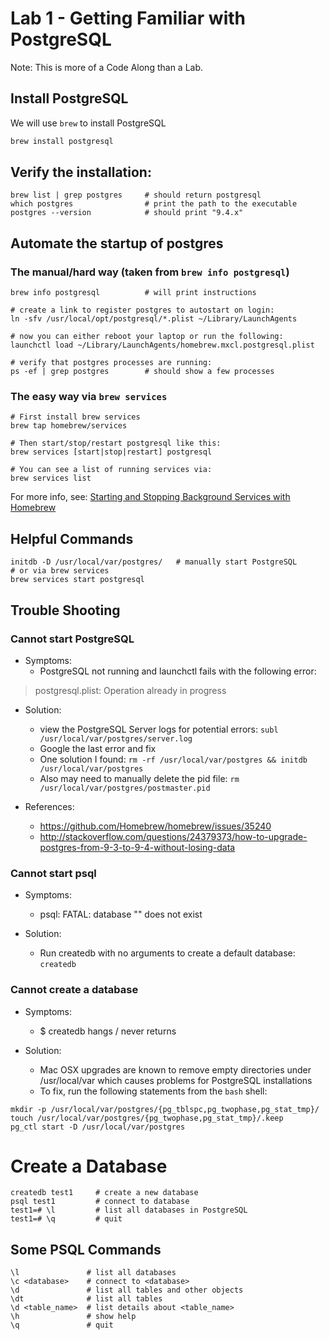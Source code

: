# Lab 1 - Getting Familiar with PostgreSQL

Note: This is more of a Code Along than a Lab.

## Install PostgreSQL

We will use `brew` to install PostgreSQL

```bash
brew install postgresql
```

## Verify the installation:

```
brew list | grep postgres     # should return postgresql
which postgres                # print the path to the executable
postgres --version            # should print "9.4.x"
```

## Automate the startup of postgres

### The manual/hard way (taken from `brew info postgresql`)

```
brew info postgresql          # will print instructions

# create a link to register postgres to autostart on login:
ln -sfv /usr/local/opt/postgresql/*.plist ~/Library/LaunchAgents

# now you can either reboot your laptop or run the following:
launchctl load ~/Library/LaunchAgents/homebrew.mxcl.postgresql.plist

# verify that postgres processes are running:
ps -ef | grep postgres        # should show a few processes
```

### The easy way via `brew services`

```
# First install brew services
brew tap homebrew/services

# Then start/stop/restart postgresql like this:
brew services [start|stop|restart] postgresql

# You can see a list of running services via:
brew services list
```

For more info, see: [Starting and Stopping Background Services with Homebrew](https://robots.thoughtbot.com/starting-and-stopping-background-services-with-homebrew)

## Helpful Commands

```
initdb -D /usr/local/var/postgres/   # manually start PostgreSQL
# or via brew services
brew services start postgresql
```

## Trouble Shooting

### Cannot start PostgreSQL

* Symptoms:
    - PostgreSQL not running and launchctl fails with the following error:

> postgresql.plist: Operation already in progress

* Solution:
    - view the PostgreSQL Server logs for potential errors:
      `subl /usr/local/var/postgres/server.log`
    - Google the last error and fix
    - One solution I found:
      `rm -rf /usr/local/var/postgres && initdb /usr/local/var/postgres`
    - Also may need to manually delete the pid file:
      `rm /usr/local/var/postgres/postmaster.pid`

* References:
    - https://github.com/Homebrew/homebrew/issues/35240
    - http://stackoverflow.com/questions/24379373/how-to-upgrade-postgres-from-9-3-to-9-4-without-losing-data

### Cannot start psql

* Symptoms:
    - psql: FATAL:  database "<user>" does not exist

* Solution:
    - Run createdb with no arguments to create a default database:
      `createdb`

### Cannot create a database

* Symptoms:
    - $ createdb  hangs / never returns

* Solution:
    - Mac OSX upgrades are known to remove empty directories under /usr/local/var which causes
      problems for PostgreSQL installations
    - To fix, run the following statements from the `bash` shell:

```
mkdir -p /usr/local/var/postgres/{pg_tblspc,pg_twophase,pg_stat_tmp}/
touch /usr/local/var/postgres/{pg_twophase,pg_stat_tmp}/.keep
pg_ctl start -D /usr/local/var/postgres
```

# Create a Database

```
createdb test1     # create a new database
psql test1         # connect to database
test1=# \l         # list all databases in PostgreSQL
test1=# \q         # quit
```

## Some PSQL Commands

```
\l               # list all databases
\c <database>    # connect to <database>
\d               # list all tables and other objects
\dt              # list all tables
\d <table_name>  # list details about <table_name>
\h               # show help
\q               # quit
```
